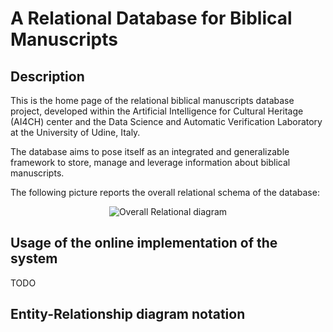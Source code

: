 # A Relational Database for Biblical Manuscripts

## Description

This is the home page of the relational biblical manuscripts database project, developed within the Artificial Intelligence for Cultural Heritage (AI4CH) center and the Data Science and Automatic Verification Laboratory at the University of Udine, Italy.

The database aims to pose itself as an integrated and generalizable framework to store, manage and leverage information about biblical manuscripts.

The following picture reports the overall relational schema of the database:

<p align="center">
<img src="https://github.com/dslab-uniud/Database-biblical-manuscripts/blob/main/relational.png" alt="Overall Relational diagram" />
</p>


## Usage of the online implementation of the system

TODO


## Entity-Relationship diagram notation
